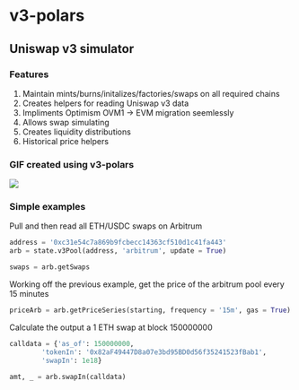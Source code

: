 # v3-polars
 
## Uniswap v3 simulator
### Features 
1. Maintain mints/burns/initalizes/factories/swaps on all required chains
2. Creates helpers for reading Uniswap v3 data
3. Impliments Optimism OVM1 -> EVM migration seemlessly
4. Allows swap simulating
5. Creates liquidity distributions
6. Historical price helpers

### GIF created using v3-polars
![](./assets/animation.gif)
### Simple examples


Pull and then read all ETH/USDC swaps on Arbitrum
```python
address = '0xc31e54c7a869b9fcbecc14363cf510d1c41fa443'
arb = state.v3Pool(address, 'arbitrum', update = True)

swaps = arb.getSwaps
```


Working off the previous example, get the price of the arbitrum pool
every 15 minutes
```python
priceArb = arb.getPriceSeries(starting, frequency = '15m', gas = True)
```


Calculate the output a 1 ETH swap at block 150000000
```python
calldata = {'as_of': 150000000,
        'tokenIn': '0x82aF49447D8a07e3bd95BD0d56f35241523fBab1',
        'swapIn': 1e18}

amt, _ = arb.swapIn(calldata)
```
